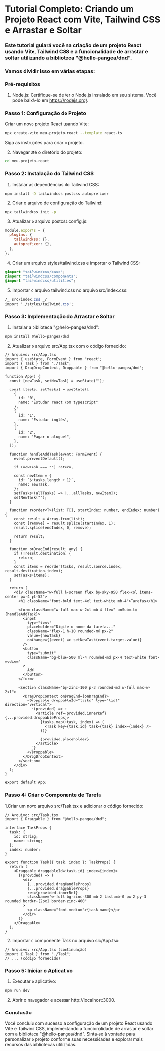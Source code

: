 # Tutorial Completo: Criando um Projeto React com Vite, Tailwind CSS e Arrastar e Soltar

### Este tutorial guiará você na criação de um projeto React usando Vite, Tailwind CSS e a funcionalidade de arrastar e soltar utilizando a biblioteca "@hello-pangea/dnd".

### Vamos dividir isso em várias etapas:

### Pré-requisitos

1. Node.js: Certifique-se de ter o Node.js instalado em seu sistema. Você pode baixá-lo em https://nodejs.org/.

### Passo 1: Configuração do Projeto

Criar um novo projeto React usando Vite:

```bash
npx create-vite meu-projeto-react --template react-ts
```

Siga as instruções para criar o projeto.

2. Navegar até o diretório do projeto:

```bash
cd meu-projeto-react
```

### Passo 2: Instalação do Tailwind CSS

1. Instalar as dependências do Tailwind CSS:

```bash
npm install -D tailwindcss postcss autoprefixer
```

2. Criar o arquivo de configuração do Tailwind:

```bash
npx tailwindcss init -p
```

3. Atualizar o arquivo postcss.config.js:

```js
module.exports = {
  plugins: {
    tailwindcss: {},
    autoprefixer: {},
  },
};
```

4. Criar um arquivo styles/tailwind.css e importar o Tailwind CSS:

```css
@import "tailwindcss/base";
@import "tailwindcss/components";
@import "tailwindcss/utilities";
```

5. Importar o arquivo tailwind.css no arquivo src/index.css:

```css
/_ src/index.css _/
import './styles/tailwind.css';
```

### Passo 3: Implementação do Arrastar e Soltar

1. Instalar a biblioteca "@hello-pangea/dnd":

```bash
npm install @hello-pangea/dnd
```

2. Atualizar o arquivo src/App.tsx com o código fornecido:

```tsx
// Arquivo: src/App.tsx
import { useState, FormEvent } from "react";
import { Task } from "./Task";
import { DragDropContext, Droppable } from "@hello-pangea/dnd";

function App() {
  const [newTask, setNewTask] = useState("");

  const [tasks, setTasks] = useState([
    {
      id: "0",
      name: "Estudar react com typescript",
    },
    {
      id: "1",
      name: "Estudar inglês",
    },
    {
      id: "2",
      name: "Pagar o aluguel",
    },
  ]);

  function handleAddTask(event: FormEvent) {
    event.preventDefault();

    if (newTask === "") return;

    const newItem = {
      id: `${tasks.length + 1}`,
      name: newTask,
    };
    setTasks((allTasks) => [...allTasks, newItem]);
    setNewTask("");
  }

  function reorder<T>(list: T[], startIndex: number, endIndex: number) {
    const result = Array.from(list);
    const [remove] = result.splice(startIndex, 1);
    result.splice(endIndex, 0, remove);

    return result;
  }

  function onDragEnd(result: any) {
    if (!result.destination) {
      return;
    }
    const items = reorder(tasks, result.source.index, result.destination.index);
    setTasks(items);
  }

  return (
    <div className="w-full h-screen flex bg-sky-950 flex-col items-center px-4 pt-52">
      <h1 className="font-bold text-4xl text-white mb-4">Tarefas</h1>

      <form className="w-full max-w-2xl mb-4 flex" onSubmit={handleAddTask}>
        <input
          type="text"
          placeholder="Digite o nome da tarefa..."
          className="flex-1 h-10 rounded-md px-2"
          value={newTask}
          onChange={(event) => setNewTask(event.target.value)}
        />
        <button
          type="submit"
          className="bg-blue-500 ml-4 rounded-md px-4 text-white font-medium"
        >
          Add
        </button>
      </form>

      <section className="bg-zinc-100 p-3 rounded-md w-full max-w-2xl">
        <DragDropContext onDragEnd={onDragEnd}>
          <Droppable droppableId="tasks" type="list" direction="vertical">
            {(provided) => (
              <article ref={provided.innerRef} {...provided.droppableProps}>
                {tasks.map((task, index) => (
                  <Task key={task.id} task={task} index={index} />
                ))}

                {provided.placeholder}
              </article>
            )}
          </Droppable>
        </DragDropContext>
      </section>
    </div>
  );
}

export default App;
```

### Passo 4: Criar o Componente de Tarefa

1.Criar um novo arquivo src/Task.tsx e adicionar o código fornecido:

```tsx
// Arquivo: src/Task.tsx
import { Draggable } from "@hello-pangea/dnd";

interface TaskProps {
  task: {
    id: string;
    name: string;
  };
  index: number;
}

export function Task({ task, index }: TaskProps) {
  return (
    <Draggable draggableId={task.id} index={index}>
      {(provided) => (
        <div
          {...provided.dragHandleProps}
          {...provided.draggableProps}
          ref={provided.innerRef}
          className="w-full bg-zinc-300 mb-2 last:mb-0 px-2 py-3 rounded border-[2px] border-zinc-400"
        >
          <p className="font-medium">{task.name}</p>
        </div>
      )}
    </Draggable>
  );
}
```

2. Importar o componente Task no arquivo src/App.tsx:

```tsx
// Arquivo: src/App.tsx (continuação)
import { Task } from "./Task";
// ... (código fornecido)
```

### Passo 5: Iniciar o Aplicativo

1. Executar o aplicativo:

```bash
npm run dev
```

2. Abrir o navegador e acessar http://localhost:3000.

### Conclusão

Você concluiu com sucesso a configuração de um projeto React usando Vite e Tailwind CSS, implementando a funcionalidade de arrastar e soltar com a biblioteca "@hello-pangea/dnd". Sinta-se à vontade para personalizar o projeto conforme suas necessidades e explorar mais recursos das bibliotecas utilizadas.
